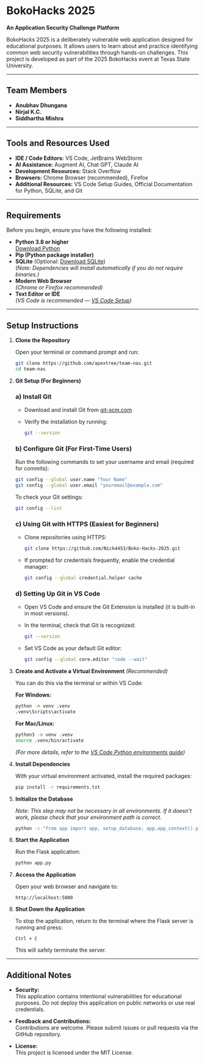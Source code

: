 # BokoHacks 2025

**An Application Security Challenge Platform**

BokoHacks 2025 is a deliberately vulnerable web application designed for educational purposes. It allows users to learn about and practice identifying common web security vulnerabilities through hands-on challenges. This project is developed as part of the 2025 BokoHacks event at Texas State University.

---
## Team Members

- **Anubhav Dhungana**
- **Nirjal K.C.**
- **Siddhartha Mishra**

---
## Tools and Resources Used

- **IDE / Code Editors:** VS Code, JetBrains WebStorm
- **AI Assistance:** Augment AI, Chat GPT, Claude AI
- **Development Resources:** Stack Overflow
- **Browsers:** Chrome Browser (recommended), Firefox
- **Additional Resources:** VS Code Setup Guides, Official Documentation for Python, SQLite, and Git

---
## Requirements

Before you begin, ensure you have the following installed:

- **Python 3.8 or higher**  
    [Download Python](https://www.python.org/downloads/)
- **Pip (Python package installer)**
- **SQLite** (Optional: [Download SQLite](https://www.sqlite.org/download.html))  
    _(Note: Dependencies will install automatically if you do not require binaries.)_
- **Modern Web Browser**  
    _(Chrome or Firefox recommended)_
- **Text Editor or IDE**  
    _(VS Code is recommended — [VS Code Setup](https://code.visualstudio.com/docs/python/environments))_

---
## Setup Instructions

1. **Clone the Repository**
    
    Open your terminal or command prompt and run:
    
    ```bash
    git clone https://github.com/apextree/team-nas.git
    cd team-nas
    ```
    
2. **Git Setup (For Beginners)**
    
    ### a) Install Git
    
    - Download and install Git from [git-scm.com](https://git-scm.com/downloads)
    - Verify the installation by running:
        
        ```bash
        git --version
        ```
        
    
    ### b) Configure Git (For First-Time Users)
    
    Run the following commands to set your username and email (required for commits):
    
    ```bash
    git config --global user.name "Your Name"
    git config --global user.email "youremail@example.com"
    ```
    
    To check your Git settings:
    
    ```bash
    git config --list
    ```
    
    ### c) Using Git with HTTPS (Easiest for Beginners)
    
    - Clone repositories using HTTPS:
        
        ```bash
        git clone https://github.com/Nick4453/Boko-Hacks-2025.git
        ```
        
    - If prompted for credentials frequently, enable the credential manager:
        
        ```bash
        git config --global credential.helper cache
        ```
        
    
    ### d) Setting Up Git in VS Code
    
    - Open VS Code and ensure the Git Extension is installed (it is built-in in most versions).
    - In the terminal, check that Git is recognized:
        
        ```bash
        git --version
        ```
        
    - Set VS Code as your default Git editor:
        
        ```bash
        git config --global core.editor "code --wait"
        ```
        
3. **Create and Activate a Virtual Environment** _(Recommended)_
    
    You can do this via the terminal or within VS Code:
    
    **For Windows:**
    
    ```bash
    python -m venv .venv
    .venv\Scripts\activate
    ```
    
    **For Mac/Linux:**
    
    ```bash
    python3 -m venv .venv
    source .venv/bin/activate
    ```
    
    _(For more details, refer to the [VS Code Python environments guide](https://code.visualstudio.com/docs/python/environments))_
    
4. **Install Dependencies**
    
    With your virtual environment activated, install the required packages:
    
    ```bash
    pip install -r requirements.txt
    ```
    
5. **Initialize the Database**
    
    _Note: This step may not be necessary in all environments. If it doesn’t work, please check that your environment path is correct._
    
    ```bash
    python -c "from app import app, setup_database; app.app_context().push(); setup_database()"
    ```
    
6. **Start the Application**
    
    Run the Flask application:
    
    ```bash
    python app.py
    ```
    
7. **Access the Application**
    
    Open your web browser and navigate to:
    
    ```
    http://localhost:5000
    ```
    
8. **Shut Down the Application**
    
    To stop the application, return to the terminal where the Flask server is running and press:
    
    ```
    Ctrl + C
    ```
    
    This will safely terminate the server.
    

---
## Additional Notes

- **Security:**  
    This application contains intentional vulnerabilities for educational purposes. Do not deploy this application on public networks or use real credentials.
    
- **Feedback and Contributions:**  
    Contributions are welcome. Please submit issues or pull requests via the GitHub repository.
    
- **License:**  
    This project is licensed under the MIT License.
    
